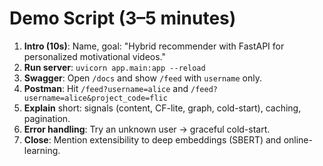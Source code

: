 # Demo Script (3–5 minutes)

1. **Intro (10s)**: Name, goal: "Hybrid recommender with FastAPI for personalized motivational videos."
2. **Run server**: `uvicorn app.main:app --reload`
3. **Swagger**: Open `/docs` and show `/feed` with `username` only.
4. **Postman**: Hit `/feed?username=alice` and `/feed?username=alice&project_code=flic`
5. **Explain** short: signals (content, CF-lite, graph, cold-start), caching, pagination.
6. **Error handling**: Try an unknown user → graceful cold-start.
7. **Close**: Mention extensibility to deep embeddings (SBERT) and online-learning.
